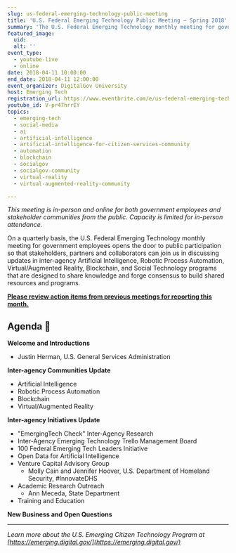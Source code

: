 ```yaml
---
slug: us-federal-emerging-technology-public-meeting
title: 'U.S. Federal Emerging Technology Public Meeting — Spring 2018'
summary: 'The U.S. Federal Emerging Technology monthly meeting for government employees to share knowledge, forge consensus, and build shared resources and programs.'
featured_image:
  uid:
  alt: ''
event_type:
  - youtube-live
  - online
date: 2018-04-11 10:00:00
end_date: 2018-04-11 12:00:00
event_organizer: DigitalGov University
host: Emerging Tech
registration_url: https://www.eventbrite.com/e/us-federal-emerging-technology-public-meeting-spring-18-registration-44763838847
youtube_id: V-pr47hrrEY
topics:
  - emerging-tech
  - social-media
  - ai
  - artificial-intelligence
  - artificial-intelligence-for-citizen-services-community
  - automation
  - blockchain
  - socialgov
  - socialgov-community
  - virtual-reality
  - virtual-augmented-reality-community

---
```


_This meeting is in-person and online for both government employees and stakeholder communities from the public. Capacity is limited for in-person attendance._

On a quarterly basis, the U.S. Federal Emerging Technology monthly meeting for government employees opens the door to public participation so that stakeholders, partners and collaborators can join us in discussing updates in inter-agency Artificial Intelligence, Robotic Process Automation, Virtual/Augmented Reality, Blockchain, and Social Technology programs that are designed to share knowledge and forge consensus to build shared resources and programs.

[**Please review action items from previous meetings for reporting this month.**](https://emerging.digital.gov/meeting-notes/)

## Agenda :space_invader:

**Welcome and Introductions**

- Justin Herman, U.S. General Services Administration

**Inter-agency Communities Update**

- Artificial Intelligence
- Robotic Process Automation
- Blockchain
- Virtual/Augmented Reality

**Inter-agency Initiatives Update**

- "EmergingTech Check" Inter-Agency Research
- Inter-Agency Emerging Technology Trello Management Board
- 100 Federal Emerging Tech Leaders Initiative
- Open Data for Artificial Intelligence
- Venture Capital Advisory Group
  - Molly Cain and Jennifer Hoover, U.S. Department of Homeland Security, #InnovateDHS
- Academic Research Outreach
  - Ann Meceda, State Department
- Training and Education

**New Business and Open Questions**


---
_Learn more about the U.S. Emerging Citizen Technology Program at [https://emerging.digital.gov/](https://emerging.digital.gov/)_
